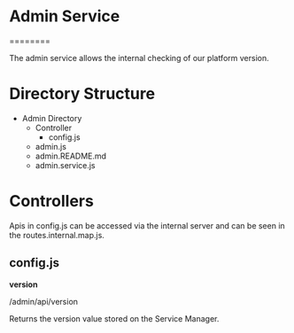 # Admin Service
========

The admin service allows the internal checking of our platform version.

Directory Structure
========

* Admin Directory
    * Controller
        * config.js
    * admin.js
    * admin.README.md
    * admin.service.js

Controllers
========

Apis in config.js can be accessed via the internal server and can be seen in the routes.internal.map.js.

## config.js

**version**

/admin/api/version

Returns the version value stored on the Service Manager.